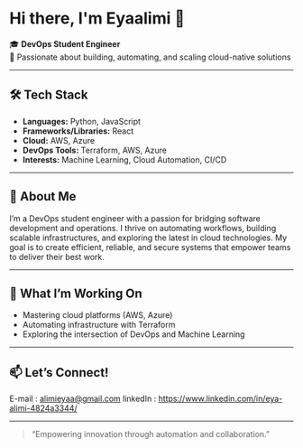 # Hi there, I'm Eyaalimi 👋

🎓 **DevOps Student Engineer**  
🚀 Passionate about building, automating, and scaling cloud-native solutions

---

## 🛠️ Tech Stack

- **Languages:** Python, JavaScript
- **Frameworks/Libraries:** React
- **Cloud:** AWS, Azure
- **DevOps Tools:** Terraform, AWS, Azure
- **Interests:** Machine Learning, Cloud Automation, CI/CD

---

## 🌱 About Me

I’m a DevOps student engineer with a passion for bridging software development and operations. I thrive on automating workflows, building scalable infrastructures, and exploring the latest in cloud technologies. My goal is to create efficient, reliable, and secure systems that empower teams to deliver their best work.

---

## 🚀 What I’m Working On

- Mastering cloud platforms (AWS, Azure)
- Automating infrastructure with Terraform
- Exploring the intersection of DevOps and Machine Learning

---

## 📫 Let’s Connect!

E-mail : alimieyaa@gmail.com
linkedIn : https://www.linkedin.com/in/eya-alimi-4824a3344/

---

> “Empowering innovation through automation and collaboration.”
